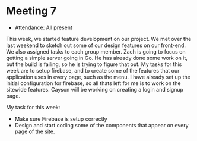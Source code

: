 # Meeting 7

- Attendance: All present

This week, we started feature development on our project. We met over the last weekend to sketch out some of our design features on our front-end.
We also assigned tasks to each group member. Zach is going to focus on getting a simple server going in Go. He has already done some work on it, but
the build is failing, so he is trying to figure that out. My tasks for this week are to setup firebase, and to create some of the features that our 
application uses in every page, such as the menu. I have already set up the initial configuration for firebase, so all thats left for me is to work on 
the sitewide features. Cayson will be working on creating a login and signup page.

My task for this week:

- Make sure Firebase is setup correctly
- Design and start coding some of the components that appear on every page of the site.
